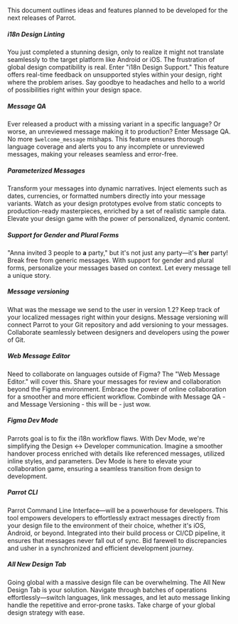 This document outlines ideas and features planned to be developed for the next releases of Parrot. 

##### i18n Design Linting

You just completed a stunning design, only to realize it might not translate seamlessly to the target platform like Android or iOS. The frustration of global design compatibility is real. Enter "i18n Design Support." This feature offers real-time feedback on unsupported styles within your design, right where the problem arises. Say goodbye to headaches and hello to a world of possibilities right within your design space.

##### Message QA

Ever released a product with a missing variant in a specific language? Or worse, an unreviewed message making it to production? Enter Message QA. No more `$welcome_message` mishaps. This feature ensures thorough language coverage and alerts you to any incomplete or unreviewed messages, making your releases seamless and error-free.

##### Parameterized Messages

Transform your messages into dynamic narratives. Inject elements such as dates, currencies, or formatted numbers directly into your message variants. Watch as your design prototypes evolve from static concepts to production-ready masterpieces, enriched by a set of realistic sample data. Elevate your design game with the power of personalized, dynamic content.

##### Support for Gender and Plural Forms

"Anna invited 3 people to **a** party," but it's not just any party—it's **her** party! Break free from generic messages. With support for gender and plural forms, personalize your messages based on context. Let every message tell a unique story.

##### Message versioning

What was the message we send to the user in version 1.2? Keep track of your localized messages right within your designs. Message versioning will connect Parrot to your Git repository and add versioning to your messages. Collaborate seamlessly between designers and developers using the power of Git.

##### Web Message Editor

Need to collaborate on languages outside of Figma? The "Web Message Editor." will cover this. Share your messages for review and collaboration beyond the Figma environment. Embrace the power of online collaboration for a smoother and more efficient workflow. Combinde with Message QA - and Message Versioning - this will be - just wow.

##### Figma Dev Mode

Parrots goal is to fix the i18n workflow flaws. With Dev Mode, we're simplifying the Design <-> Developer communication. Imagine a smoother handover process enriched with details like referenced messages, utilized inline styles, and parameters. Dev Mode is here to elevate your collaboration game, ensuring a seamless transition from design to development.

##### Parrot CLI

Parrot Command Line Interface—will be a powerhouse for developers. This tool empowers developers to effortlessly extract messages directly from your design file to the environment of their choice, whether it's iOS, Android, or beyond. Integrated into their build process or CI/CD pipeline, it ensures that messages never fall out of sync. Bid farewell to discrepancies and usher in a synchronized and efficient development journey.


##### All New Design Tab

Going global with a massive design file can be overwhelming. The All New Design Tab is your solution. Navigate through batches of operations effortlessly—switch languages, link messages, and let auto message linking handle the repetitive and error-prone tasks. Take charge of your global design strategy with ease.
